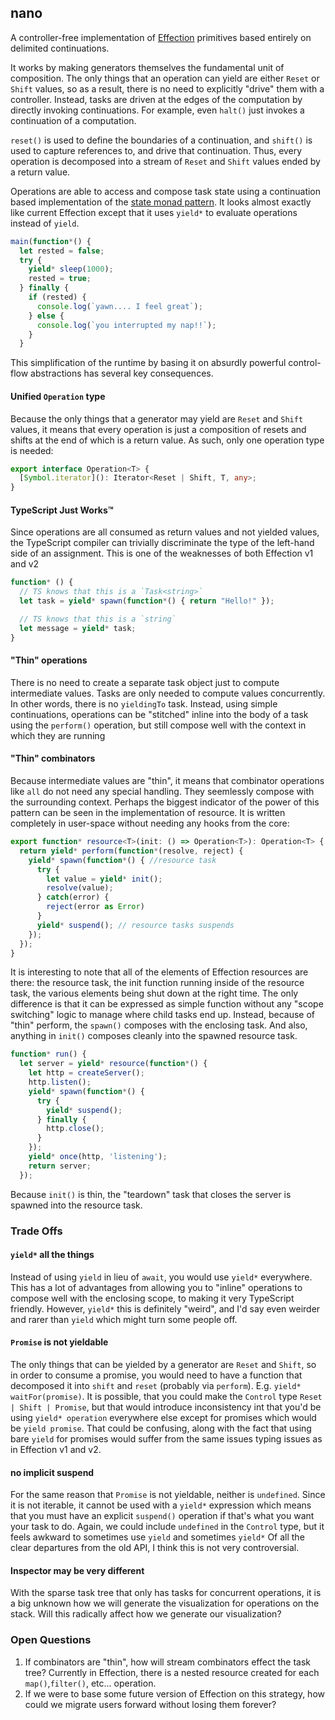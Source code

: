 ## nano

A controller-free implementation of [Effection][] primitives based entirely
on delimited continuations.

It works by making generators themselves the fundamental unit of
composition. The only things that an operation can yield are either
`Reset` or `Shift` values, so as a result, there is no need to
explicitly "drive" them with a controller.  Instead, tasks are driven
at the edges of the computation by directly invoking
continuations. For example, even `halt()` just invokes a continuation
of a computation.

`reset()` is used to define the boundaries of a continuation, and `shift()` is
used to capture references to, and drive that continuation. Thus, every
operation is decomposed into a stream of `Reset` and `Shift` values ended by a
return value.

Operations are able to access and compose task state using a continuation based
implementation of the [state monad pattern][]. It looks almost exactly like
current Effection except that it uses `yield*` to evaluate operations instead of
`yield`.


``` typescript
main(function*() {
  let rested = false;
  try {
    yield* sleep(1000);
    rested = true;
  } finally {
    if (rested) {
      console.log(`yawn.... I feel great`);
    } else {
      console.log(`you interrupted my nap!!`);
    }
  }
```

This simplification of the runtime by basing it on absurdly powerful
control-flow abstractions has several key consequences.

#### Unified `Operation` type

Because the only things that a generator may
yield are `Reset` and `Shift` values, it means that every operation is just a
composition of resets and shifts at the end of which is a return value. As such,
only one operation type is needed:

``` typescript
export interface Operation<T> {
  [Symbol.iterator](): Iterator<Reset | Shift, T, any>;
}
```
#### TypeScript Just Works™

Since operations are all consumed as return
values and not yielded values, the TypeScript compiler can trivially
discriminate the type of the left-hand side of an assignment. This is one of the
weaknesses of both Effection v1 and v2

``` typescript
function* () {
  // TS knows that this is a `Task<string>`
  let task = yield* spawn(function*() { return "Hello!" });

  // TS knows that this is a `string`
  let message = yield* task;
}
```

#### "Thin" operations

There is no need to create a separate task object just to compute
intermediate values. Tasks are only needed to compute values
concurrently. In other words, there is no `yieldingTo` task. Instead,
using simple continuations, operations can be "stitched" inline into
the body of a task using the `perform()` operation, but still compose
well with the context in which they are running


#### "Thin" combinators

Because intermediate values are "thin", it means that combinator
operations like `all` do not need any special handling. They
seemlessly compose with the surrounding context.  Perhaps the biggest
indicator of the power of this pattern can be seen in the
implementation of resource. It is written completely in user-space
without needing any hooks from the core:

``` typescript
export function* resource<T>(init: () => Operation<T>): Operation<T> {
  return yield* perform(function*(resolve, reject) {
    yield* spawn(function*() { //resource task
      try {
        let value = yield* init();
        resolve(value);
      } catch(error) {
        reject(error as Error)
      }
      yield* suspend(); // resource tasks suspends
    });
  });
}
```

It is interesting to note that all of the elements of Effection
resources are there: the resource task, the init function running
inside of the resource task, the various elements being shut down at
the right time. The only difference is that it can be expressed as
simple function without any "scope switching" logic to manage where
child tasks end up. Instead, because of "thin" perform, the `spawn()`
composes with the enclosing task. And also, anything in `init()`
composes cleanly into the spawned resource task.

``` typescript
function* run() {
  let server = yield* resource(function*() {
    let http = createServer();
    http.listen();
    yield* spawn(function*() {
      try {
        yield* suspend();
      } finally {
        http.close();
      }
    });
    yield* once(http, 'listening');
    return server;
  });
```
Because `init()` is thin, the "teardown" task that closes the server is spawned
into the resource task.

### Trade Offs

#### `yield*` all the things

Instead of using `yield` in lieu of `await`, you would use `yield*` everywhere.
This has a lot of advantages from allowing you to "inline" operations to compose
well with the enclosing scope, to making it very TypeScript friendly. However,
`yield*` this is definitely "weird", and I'd say even weirder and rarer than
`yield` which might turn some people off.

#### `Promise` is not yieldable

The only things that can be yielded by a generator are `Reset` and
`Shift`, so in order to consume a promise, you would need to have a
function that decomposed it into `shift` and `reset` (probably via
`perform`). E.g. `yield* waitFor(promise)`. It is possible, that you
could make the `Control` type `Reset | Shift | Promise`, but that
would introduce inconsistency int that  you'd be using `yield* operation`
everywhere else except for promises which would be `yield promise`. That could
be confusing, along with the fact that using bare `yield` for promises would
suffer from the same issues typing issues as in Effection v1 and v2.

#### no implicit suspend

For the same reason that `Promise` is not yieldable, neither is `undefined`.
Since it is not iterable, it cannot be used with a `yield*` expression which
means that you must have an explicit `suspend()` operation if that's what you
want your task to do. Again, we could include `undefined` in the `Control` type,
but it feels awkward to sometimes use `yield` and sometimes `yield*` Of all the
clear departures from the old API, I think this is not very controversial.

#### Inspector may be very different

With the sparse task tree that only has tasks for concurrent operations, it is a
big unknown how we will generate the visualization for operations on the stack.
Will this radically affect how we generate our visualization?

### Open Questions

1. If combinators are "thin", how will stream combinators effect the task tree?
Currently in Effection, there is a nested resource created for each
`map()`,`filter()`, etc... operation.
2. If we were to base some future version of Effection on this strategy, how
could we migrate users forward without losing them forever?

[Effection]: https://frontside.com/effection
[state monad pattern]: https://github.com/cowboyd/delimited-continuations-tutorial/blob/main/exercise-9.ts
